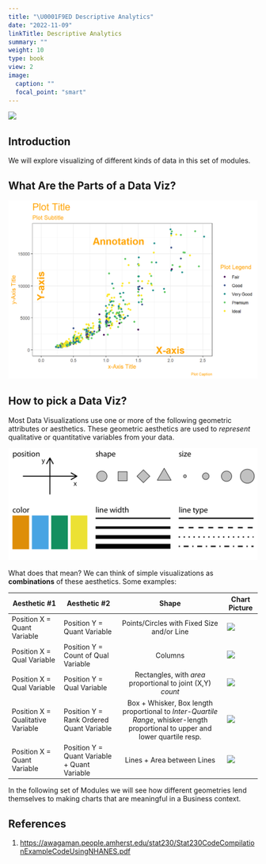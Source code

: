 ```yaml
---
title: "\U0001F9ED Descriptive Analytics"
date: "2022-11-09"
linkTitle: Descriptive Analytics
summary: ""
weight: 10
type: book
view: 2
image:
  caption: ""
  focal_point: "smart"
---
```


![](featured.jpg)

## Introduction

We will explore visualizing of different kinds of data in this set of modules.

## What Are the Parts of a Data Viz?

![Common Data Viz Aesthetic Geometries](images/data-viz.png)

## How to pick a Data Viz?

Most Data Visualizations use one or more of the following geometric attributes or aesthetics. These geometric aesthetics are used to *represent* qualitative or quantitative variables from your data.

![Common Data Viz Aesthetics](images/common-aesthetics-1.png)

What does that mean? We can think of simple visualizations as **combinations** of these aesthetics. Some examples:

| Aesthetic #1                      | Aesthetic #2                                 |                                                              Shape                                                              | Chart Picture                                                                                                                                      |
|--------------|--------------|:-------------------:|-------------------------|
| Position X = Quant Variable       | Position Y = Quant Variable                  |                                           Points/Circles with Fixed Size and/or Line                                            | <img src="https://img.icons8.com/ios-filled/100/000000/scatter-plot.png"/>                                                                         |
| Position X = Qual Variable        | Position Y = Count of Qual Variable          |                                                             Columns                                                             | <img src="https://img.icons8.com/material/100/000000/futures--v1.png"/>                                                                            |
| Position X = Qual Variable        | Position Y = Qual Variable                   |                                   Rectangles, with *area* proportional to joint (X,Y) *count*                                   | <img src="https://img.icons8.com/windows/100/000000/modern-art.png"/>                                                                              |
| Position X = Qualitative Variable | Position Y = Rank Ordered Quant Variable     | Box + Whisker, Box length proportional to *Inter-Quartile Range*, whisker-length proportional to upper and lower quartile resp. | <img src="https://img.icons8.com/external-icongeek26-glyph-icongeek26/100/000000/external-plot-data-analytics-icongeek26-glyph-icongeek26-1.png"/> |
| Position X = Quant Variable       | Position Y = Quant Variable + Quant Variable |                                                   Lines + Area between Lines                                                    | <img src="https://img.icons8.com/ios-filled/100/000000/area-chart.png"/>                                                                           |

In the following set of Modules we will see how different geometries lend themselves to making charts that are meaningful in a Business context.

## References

1.  <https://awagaman.people.amherst.edu/stat230/Stat230CodeCompilationExampleCodeUsingNHANES.pdf>
